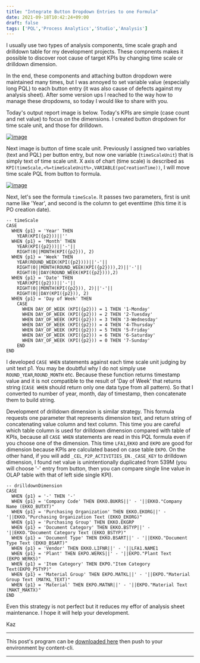 ```yaml
---
title: "Integrate Button Dropdown Entries to one Formula"
date: 2021-09-18T10:42:24+09:00
draft: false
tags: ['PQL','Process Analytics','Studio','Analysis']
---
```


I usually use two types of analysis components, time scale graph and drilldown table for my development projects. These compnents makes it possible to discover root cause of target KPIs by changing time scale or drilldown dimension.

In the end, these components and attaching button dropdown were maintained many times, but I was annoyed to set variable value (especially long PQL) to each button entry (it was also cause of defects against my analysis sheet). After some version ups I reached to the way how to manage these dropdowns, so today I would like to share with you.

Today's output report image is below. Today's KPIs are simple (case count and net value) to focus on the dimensions. I created button dropdown for time scale unit, and those for drilldown.

[![image](https://user-images.githubusercontent.com/67397583/133868792-062ee0fe-b18e-458d-840b-962f61ba1cde.png)](https://user-images.githubusercontent.com/67397583/133868792-062ee0fe-b18e-458d-840b-962f61ba1cde.png)

Next image is button of time scale unit. Previously I assigned two variables (text and PQL) per button entry, but now one variable (`timeScaleUnit`) that is simply text of time scale unit. X axis of chart (time scale) is described as `KPI(timeScale,<%=timeScaleUnit%>,VARIABLE(poCreationTime))`, I will move time scale PQL from button to formula.

[![image](https://user-images.githubusercontent.com/67397583/133868855-33b22925-80bc-49e4-9479-d9e9de05a423.png)](https://user-images.githubusercontent.com/67397583/133868855-33b22925-80bc-49e4-9479-d9e9de05a423.png)

Next, let's see the formula `timeScale`. It passes two parameters, first is unit name like 'Year', and second is the column to get eventtime (this time it is PO creation date).

```
-- timeScale
CASE
  WHEN {p1} = 'Year' THEN 
    YEAR(KPI({p2}))||''
  WHEN {p1} = 'Month' THEN 
    YEAR(KPI({p2}))||'-'||
    RIGHT(0||MONTH(KPI({p2})), 2)
  WHEN {p1} = 'Week' THEN 
    YEAR(ROUND_WEEK(KPI({p2})))||'-'||
    RIGHT(0||MONTH(ROUND_WEEK(KPI({p2}))),2)||'-'||
    RIGHT(0||DAY(ROUND_WEEK(KPI({p2}))),2)
  WHEN {p1} = 'Date' THEN 
    YEAR(KPI({p2}))||'-'||
    RIGHT(0||MONTH(KPI({p2})), 2)||'-'||
    RIGHT(0||DAY(KPI({p2})), 2)
  WHEN {p1} = 'Day of Week' THEN
    CASE 
      WHEN DAY_OF_WEEK (KPI({p2})) = 1 THEN '1-Monday'
      WHEN DAY_OF_WEEK (KPI({p2})) = 2 THEN '2-Tuesday'
      WHEN DAY_OF_WEEK (KPI({p2})) = 3 THEN '3-Wednesday'
      WHEN DAY_OF_WEEK (KPI({p2})) = 4 THEN '4-Thursday'
      WHEN DAY_OF_WEEK (KPI({p2})) = 5 THEN '5-Friday'
      WHEN DAY_OF_WEEK (KPI({p2})) = 6 THEN '6-Saturday'
      WHEN DAY_OF_WEEK (KPI({p2})) = 0 THEN '7-Sunday'
    END
END
```

I developed `CASE WHEN` statements against each time scale unit judging by unit text p1. You may be doubtful why I do not simply use `ROUND_YEAR`,`ROUND_MONTH` etc. Because these function returns timestamp value and it is not compatible to the result of 'Day of Week' that returns string (`CASE WHEN` should return only one data type from all pattern). So that I converted to number of year, month, day of timestamp, then concatenate them to build string.

Development of drilldown dimension is similar strategy. This formula requests one parameter that represents dimension text, and return string of concatenating value column and text column. This time you are careful which table column is used for drilldown dimension compared with table of KPIs, because all `CASE WHEN` statements are read in this PQL formula even if you choose one of the dimension. This time `LFA1`,`EKKO` and `EKPO` are good for dimension because KPIs are calculated based on case table `EKPO`. On the other hand, if you will add `_CEL_P2P_ACTIVITIES_EN._CASE_KEY` to drilldown dimension, I found net value is unintentionally duplicated from 539M (you will choose '-' entry from button, then you can compare single line value in OLAP table with that of left side single KPI).

```
-- drilldownDimension
CASE
  WHEN {p1} = '-' THEN '-'
  WHEN {p1} = 'Company Code' THEN EKKO.BUKRS||' - '||EKKO."Company Name (EKKO_BUTXT)"
  WHEN {p1} = 'Purchasing Organization' THEN EKKO.EKORG||' - '||EKKO."Purchasing Organization Text (EKKO_EKORG)"
  WHEN {p1} = 'Purchasing Group' THEN EKKO.EKGRP
  WHEN {p1} = 'Document Category' THEN EKKO.BSTYP||' - '||EKKO."Document Category Text (EKKO_BSTYP)"
  WHEN {p1} = 'Document Type' THEN EKKO.BSART||' - '||EKKO."Document Type Text (EKKO_BSART)"
  WHEN {p1} = 'Vendor' THEN EKKO.LIFNR||' - '||LFA1.NAME1
  WHEN {p1} = 'Plant' THEN EKPO.WERKS||' - '||EKPO."Plant Text (EKPO_WERKS)"
  WHEN {p1} = 'Item Category' THEN EKPO."Item Category Text(EKPO_PSTYP)"
  WHEN {p1} = 'Material Group' THEN EKPO.MATKL||' - '||EKPO."Material Group Text (MATKL_TEXT)"
  WHEN {p1} = 'Material' THEN EKPO.MATNR||' - '||EKPO."Material Text (MAKT_MAKTX)"
END
```

Even this strategy is not perfect but it reduces my effor of analysis sheet maintenance. I hope it will help your development.

Kaz

---

This post's program can be [downloaded here](../../examples/p2p_analysis_20210918.json) then push to your environment by content-cli.

---
